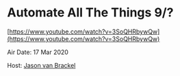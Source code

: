 # Automate All The Things 9/?

[https://www.youtube.com/watch?v=3SoQHRbywQw](https://www.youtube.com/watch?v=3SoQHRbywQw)

Air Date: 17 Mar 2020

Host: [Jason van Brackel](twitter.com/jasonvanbrackel)